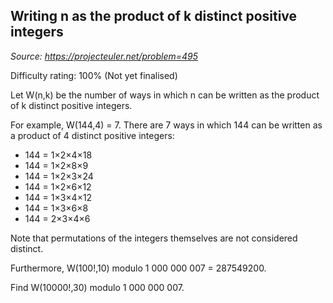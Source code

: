 Writing n as the product of k distinct positive integers
--------------------------------------------------------

*Source: https://projecteuler.net/problem=495*


Difficulty rating: 100% (Not yet finalised)

Let W(n,k) be the number of ways in which n can be written as the
product of k distinct positive integers.

For example, W(144,4) = 7. There are 7 ways in which 144 can be written
as a product of 4 distinct positive integers:

-   144 = 1×2×4×18
-   144 = 1×2×8×9
-   144 = 1×2×3×24
-   144 = 1×2×6×12
-   144 = 1×3×4×12
-   144 = 1×3×6×8
-   144 = 2×3×4×6

Note that permutations of the integers themselves are not considered
distinct.

Furthermore, W(100!,10) modulo 1 000 000 007 = 287549200.

Find W(10000!,30) modulo 1 000 000 007.
